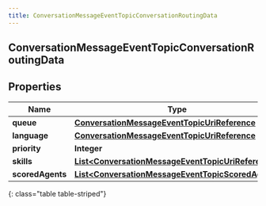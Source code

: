 ```yaml
---
title: ConversationMessageEventTopicConversationRoutingData
---
```

## ConversationMessageEventTopicConversationRoutingData


## Properties

| Name | Type | Description | Notes |
| ------------ | ------------- | ------------- | ------------- |
| **queue** | <!----><!---->[**ConversationMessageEventTopicUriReference**](ConversationMessageEventTopicUriReference.html)<!----> |  |  [optional] |
| **language** | <!----><!---->[**ConversationMessageEventTopicUriReference**](ConversationMessageEventTopicUriReference.html)<!----> |  |  [optional] |
| **priority** | <!----><!---->**Integer**<!----> |  |  [optional] |
| **skills** | <!----><!---->[**List&lt;ConversationMessageEventTopicUriReference&gt;**](ConversationMessageEventTopicUriReference.html)<!----> |  |  [optional] |
| **scoredAgents** | <!----><!---->[**List&lt;ConversationMessageEventTopicScoredAgent&gt;**](ConversationMessageEventTopicScoredAgent.html)<!----> |  |  [optional] |
{: class="table table-striped"}



